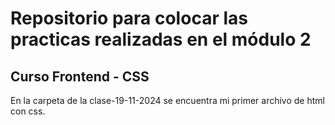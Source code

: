 # Repositorio para colocar las practicas realizadas en el módulo 2
## Curso Frontend - CSS
En la carpeta de la clase-19-11-2024 se encuentra mi primer archivo de html con css.
